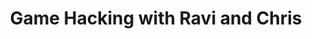 ---
credit:
- Ravi
- Chris
featured: false
recording: ''
slides: game_hacking_with_ravi_and_chris.pdf
tags:
- game hacking
- binary exploitation
time_close: ''
time_start: 2019-03-08T06:12:00.000000Z
title: Game Hacking with Ravi and Chris
week_number: 6
---